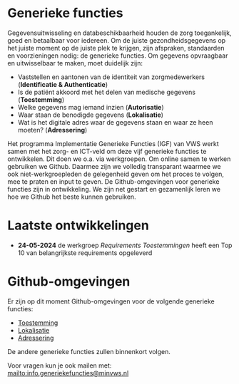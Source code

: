 # Generieke functies

Gegevensuitwisseling en databeschikbaarheid houden de zorg toegankelijk, goed en betaalbaar voor iedereen. Om de juiste gezondheidsgegevens op het juiste moment op de juiste plek te krijgen, zijn afspraken, standaarden en voorzieningen nodig: de generieke functies. Om gegevens opvraagbaar en uitwisselbaar te maken, moet duidelijk zijn:

- Vaststellen en aantonen van de identiteit van zorgmedewerkers (**Identificatie & Authenticatie**)
- Is de patiënt akkoord met het delen van medische gegevens (**Toestemming**)
- Welke gegevens mag iemand inzien (**Autorisatie**)
- Waar staan de benodigde gegevens (**Lokalisatie**)
- Wat is het digitale adres waar de gegevens staan en waar ze heen moeten? (**Adressering**)

Het programma Implementatie Generieke Functies (IGF) van VWS werkt samen met het zorg- en ICT-veld om deze vijf generieke functies te ontwikkelen. Dit doen we o.a. via werkgroepen. Om online samen te werken gebruiken we Github. Daarmee zijn we volledig transparant waarmee we ook niet-werkgroepleden de gelegenheid geven om het proces te volgen, mee te praten en input te geven. De Github-omgevingen voor generieke functies zijn in ontwikkeling. We zijn net gestart en gezamenlijk leren we hoe we Github het beste kunnen gebruiken.

# Laatste ontwikkelingen

- **24-05-2024** de werkgroep _Requirements Toestemmingen_ heeft een Top 10 van belangrijkste requirements opgeleverd

# Github-omgevingen

Er zijn op dit moment Github-omgevingen voor de volgende generieke functies:

- [Toestemming](https://github.com/minvws/generiekefuncties-toestemming)
- [Lokalisatie](https://github.com/minvws/generiekefuncties-lokalisatie)
- [Adressering](https://github.com/minvws/generiekefuncties-adressering)

De andere generieke functies zullen binnenkort volgen.

Voor vragen kun je ook mailen met: <mailto:info.generiekefuncties@minvws.nl>
